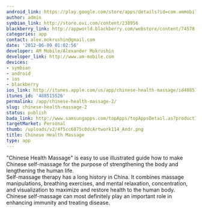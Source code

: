 ```yaml
---
android_link: https://play.google.com/store/apps/details?id=com.ammobile.selfmassagehealth
author: admin
symbian_link: http://store.ovi.com/content/238956
blackberry_link: http://appworld.blackberry.com/webstore/content/74578
categories: app
contact: alex.mokrushin@gmail.com
date: '2012-06-09 01:02:56'
developer: AM Mobile/Alexander Mokrushin
developer_link: http://www.am-mobile.com
devices: 
- symbian
- android
- ios
- blackberry
ios_link: http://itunes.apple.com/us/app/chinese-health-massage/id488515526?l=ru&ls=1%26mt=8
itunes_id: '488515526'
permalink: /app/chinese-health-massage-2/
slug: chinese-health-massage-2
status: publish
bada_link: http://www.samsungapps.com/topApps/topAppsDetail.as?productId=G00003584084
targetMarket: Personal
thumb: /uploads/v2/4f5cc6875c0dcArtwork114_Andr.png
title: Chinese Health Massage
type: app
---
```


"Chinese Health Massage" is easy to use illustrated guide how to make Chinese self-massage for the purpose of strengthening the body and lengthening the human life.<br />
Self-massage therapy has a long history in China. It combines massage manipulations, breathing exercises, and mental relaxation, concentration, and visualization to maximize and restore health to the human body.<br />
Chinese self-massage can most definitely play an important role in enhancing immunity and treating disease.